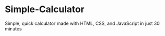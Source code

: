 # Simple-Calculator
Simple, quick calculator made with HTML, CSS, and JavaScript in just 30 minutes
